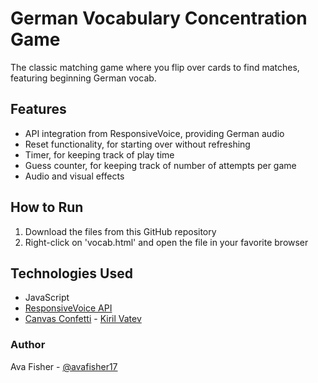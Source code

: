 # German Vocabulary Concentration Game

The classic matching game where you flip over cards to find matches, featuring beginning German vocab.

## Features

- API integration from ResponsiveVoice, providing German audio
- Reset functionality, for starting over without refreshing
- Timer, for keeping track of play time
- Guess counter, for keeping track of number of attempts per game
- Audio and visual effects

## How to Run

1. Download the files from this GitHub repository
2. Right-click on 'vocab.html' and open the file in your favorite browser

## Technologies Used
- JavaScript
- [ResponsiveVoice API](https://responsivevoice.org/)
- [Canvas Confetti](https://github.com/catdad/canvas-confetti) - [Kiril Vatev](https://www.kirilv.com/)

### Author
Ava Fisher - [@avafisher17](https://github.com/avafisher17)

